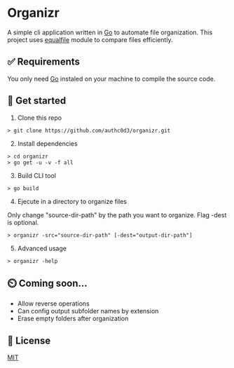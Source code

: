 # Organizr

A simple cli application written in [Go](https://golang.org/) to automate file organization.
This project uses [equalfile](https://github.com/udhos/equalfile) module to compare files efficiently.

## ✅ Requirements

You only need [Go](https://golang.org/) instaled on your machine to compile the source code.

## 🚀 Get started

1. Clone this repo

```
> git clone https://github.com/authc0d3/organizr.git
```

2. Install dependencies

```
> cd organizr
> go get -u -v -f all
```

3. Build CLI tool

```
> go build
```

4. Ejecute in a directory to organize files

Only change "source-dir-path" by the path you want to organize. Flag -dest is optional.

```
> organizr -src="source-dir-path" [-dest="output-dir-path"]
```

5. Advanced usage

```
> organizr -help
```

## ⏲️ Coming soon...

- Allow reverse operations
- Can config output subfolder names by extension
- Erase empty folders after organization

## :book: License

[MIT](https://opensource.org/licenses/MIT)
